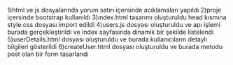 1)html ve  js dosyalarında yorum satırı içersinde acıklamaları yapıldı
2)proje içersinde bootstrap kullanıldı
3)ındex.html tasarımı oluşturuldu head kısmına style.css dosyası import edildi
4)users.js dosyası oluşturuldu ve apı işlemi burada gerçekleştirildi ve index sayfasında dinamik bir şekilde listelendi
5)userDetails.html dosyası oluşturuldu ve burada kullanıcıların detaylı bilgileri gösterildi
6)createUser.html dosyası oluşturuldu ve burada metodu post olan bir form tasarlandı